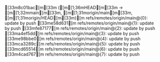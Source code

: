 [33m8c01bac[m[33m ([m[1;36mHEAD[m[33m -> [m[1;32mmain[m[33m, [m[1;31morigin/main[m[33m, [m[1;31morigin/HEAD[m[33m)[m refs/remotes/origin/main@{0}: update by push
[33me58d631[m refs/remotes/origin/main@{1}: update by push
[33mfe87177[m refs/remotes/origin/main@{2}: update by push
[33ma4ef5dd[m refs/remotes/origin/main@{3}: update by push
[33me98bbe0[m refs/remotes/origin/main@{4}: update by push
[33mca3289c[m refs/remotes/origin/main@{5}: update by push
[33mcd65514[m refs/remotes/origin/main@{6}: update by push
[33m4cad767[m refs/remotes/origin/main@{7}: update by push
